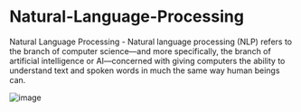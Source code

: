 # Natural-Language-Processing
Natural Language Processing - Natural language processing (NLP) refers to the branch of computer science—and more specifically, the branch of artificial intelligence or AI—concerned with giving computers the ability to understand text and spoken words in much the same way human beings can.


![image](https://user-images.githubusercontent.com/121180975/209098110-66464ed5-3357-4c5b-88ab-0fa066eb50e6.png)
